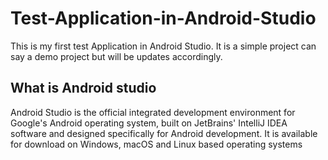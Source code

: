 # Test-Application-in-Android-Studio
This is my first test Application in Android Studio. It is a simple project can say a demo project but will be updates accordingly.

## What is Android studio

Android Studio is the official integrated development environment for Google's Android operating system, built on JetBrains' IntelliJ IDEA software and designed specifically for Android development. It is available for download on Windows, macOS and Linux based operating systems
